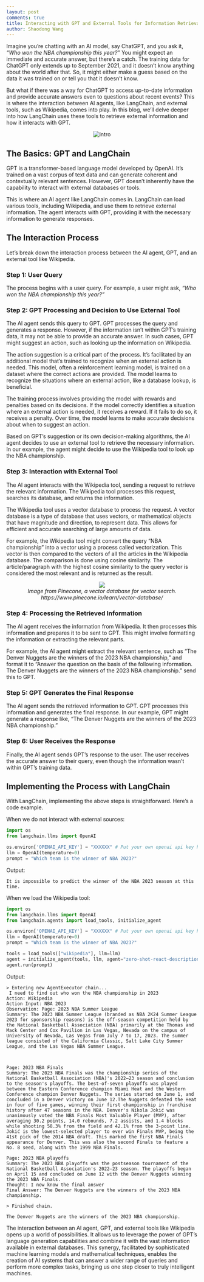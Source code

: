 ```yaml
---
layout: post
comments: true
title: Interacting with GPT and External Tools for Information Retrieval
author: Shaodong Wang
---
```


Imagine you’re chatting with an AI model, say ChatGPT, and you ask it, 
*“Who won the NBA championship this year?”* You might expect an immediate and accurate answer, 
but there’s a catch. The training data for ChatGPT only extends up to September 2021, 
and it doesn’t know anything about the world after that. 
So, it might either make a guess based on the data it was trained on or tell you that it doesn’t know.

But what if there was a way for ChatGPT to access up-to-date information and provide accurate answers even to questions about recent events? 
This is where the interaction between AI agents, like LangChain, and external tools, such as Wikipedia, comes into play. 
In this blog, we’ll delve deeper into how LangChain uses these tools to retrieve external information and how it interacts with GPT.

<div style="text-align: center">
  <img src="{{ site.url }}{{ site.baseurl }}/assets/images/gpt_information_retrieval/intro.png" 
  alt="intro">
  <figcaption><em> </em></figcaption>
</div>


## The Basics: GPT and LangChain
GPT is a transformer-based language model developed by OpenAI. It’s trained on a vast corpus of text data and can generate coherent and contextually relevant sentences. However, GPT doesn’t inherently have the capability to interact with external databases or tools.

This is where an AI agent like LangChain comes in. LangChain can load various tools, including Wikipedia, and use them to retrieve external information. The agent interacts with GPT, providing it with the necessary information to generate responses.

## The Interaction Process
Let’s break down the interaction process between the AI agent, GPT, and an external tool like Wikipedia.

### Step 1: User Query
The process begins with a user query. For example, a user might ask, *“Who won the NBA championship this year?”*

### Step 2: GPT Processing and Decision to Use External Tool
The AI agent sends this query to GPT. GPT processes the query and generates a response. However, if the information isn’t within GPT’s training data, it may not be able to provide an accurate answer. In such cases, GPT might suggest an action, such as looking up the information on Wikipedia.

The action suggestion is a critical part of the process. It’s facilitated by an additional model that’s trained to recognize when an external action is needed. This model, often a reinforcement learning model, is trained on a dataset where the correct actions are provided. The model learns to recognize the situations where an external action, like a database lookup, is beneficial.

The training process involves providing the model with rewards and penalties based on its decisions. If the model correctly identifies a situation where an external action is needed, it receives a reward. If it fails to do so, it receives a penalty. Over time, the model learns to make accurate decisions about when to suggest an action.

Based on GPT’s suggestion or its own decision-making algorithms, the AI agent decides to use an external tool to retrieve the necessary information. In our example, the agent might decide to use the Wikipedia tool to look up the NBA championship.

### Step 3: Interaction with External Tool
The AI agent interacts with the Wikipedia tool, sending a request to retrieve the relevant information. The Wikipedia tool processes this request, searches its database, and returns the information.

The Wikipedia tool uses a vector database to process the request. A vector database is a type of database that uses vectors, or mathematical objects that have magnitude and direction, to represent data. This allows for efficient and accurate searching of large amounts of data.

For example, the Wikipedia tool might convert the query “NBA championship” into a vector using a process called vectorization. This vector is then compared to the vectors of all the articles in the Wikipedia database. The comparison is done using cosine similarity. The article/paragraph with the highest cosine similarity to the query vector is considered the most relevant and is returned as the result.

<div style="text-align: center">
  <img src="{{ site.url }}{{ site.baseurl }}/assets/images/gpt_information_retrieval/vector_database.png" >
  <figcaption><em>Image from Pinecone, a vector database for vector search. https://www.pinecone.io/learn/vector-database/ </em></figcaption>
</div>

### Step 4: Processing the Retrieved Information
The AI agent receives the information from Wikipedia. It then processes this information and prepares it to be sent to GPT. This might involve formatting the information or extracting the relevant parts.

For example, the AI agent might extract the relevant sentence, such as “The Denver Nuggets are the winners of the 2023 NBA championship,” and format it to “Answer the question on the basis of the following information. The Denver Nuggets are the winners of the 2023 NBA championship.” send this to GPT.

### Step 5: GPT Generates the Final Response
The AI agent sends the retrieved information to GPT. GPT processes this information and generates the final response. In our example, GPT might generate a response like, “The Denver Nuggets are the winners of the 2023 NBA championship.”

### Step 6: User Receives the Response
Finally, the AI agent sends GPT’s response to the user. The user receives the accurate answer to their query, even though the information wasn’t within GPT’s training data.

## Implementing the Process with LangChain
With LangChain, implementing the above steps is straightforward. Here’s a code example.

When we do not interact with external sources:

```python
import os
from langchain.llms import OpenAI

os.environ['OPENAI_API_KEY'] = "XXXXXX" # Put your own openai api key here
llm = OpenAI(temperature=0)
prompt = "Which team is the winner of NBA 2023?"
```

Output:
```
It is impossible to predict the winner of the NBA 2023 season at this time.
```

When we load the Wikipedia tool:
```python
import os
from langchain.llms import OpenAI
from langchain.agents import load_tools, initialize_agent

os.environ['OPENAI_API_KEY'] = "XXXXXX" # Put your own openai api key here
llm = OpenAI(temperature=0)
prompt = "Which team is the winner of NBA 2023?"

tools = load_tools(["wikipedia"], llm=llm)
agent = initialize_agent(tools, llm, agent="zero-shot-react-description", verbose=True)
agent.run(prompt)
```

Output:
```
> Entering new AgentExecutor chain...
 I need to find out who won the NBA championship in 2023
Action: Wikipedia
Action Input: NBA 2023
Observation: Page: 2023 NBA Summer League
Summary: The 2023 NBA Summer League (branded as NBA 2K24 Summer League 2023 for sponsorship reasons) is the off-season competition held by the National Basketball Association (NBA) primarily at the Thomas and Mack Center and Cox Pavilion in Las Vegas, Nevada on the campus of University of Nevada, Las Vegas from July 7 to 17, 2023. The summer league consisted of the California Classic, Salt Lake City Summer League, and the Las Vegas NBA Summer League.



Page: 2023 NBA Finals
Summary: The 2023 NBA Finals was the championship series of the National Basketball Association (NBA)'s 2022–23 season and conclusion to the season's playoffs. The best-of-seven playoffs was played between the Eastern Conference champion Miami Heat and the Western Conference champion Denver Nuggets. The series started on June 1, and concluded in a Denver victory on June 12.The Nuggets defeated the Heat in four of five games, winning their first championship in franchise history after 47 seasons in the NBA. Denver's Nikola Jokić was unanimously voted the NBA Finals Most Valuable Player (MVP), after averaging 30.2 points, 14.0 rebounds, 7.2 assists, and 1.4 blocks while shooting 58.3% from the field and 42.1% from the 3-point line. Jokić is the lowest-selected player to ever win Finals MVP, being the 41st pick of the 2014 NBA draft. This marked the first NBA Finals appearance for Denver. This was also the second Finals to feature a No. 8 seed, along with the 1999 NBA Finals.

Page: 2023 NBA playoffs
Summary: The 2023 NBA playoffs was the postseason tournament of the National Basketball Association's 2022–23 season. The playoffs began on April 15 and concluded on June 12 with the Denver Nuggets winning the 2023 NBA Finals.
Thought: I now know the final answer
Final Answer: The Denver Nuggets are the winners of the 2023 NBA championship.

> Finished chain.
```

```
The Denver Nuggets are the winners of the 2023 NBA championship.
```

The interaction between an AI agent, GPT, and external tools like Wikipedia opens up a world of possibilities. It allows us to leverage the power of GPT’s language generation capabilities and combine it with the vast information available in external databases. This synergy, facilitated by sophisticated machine learning models and mathematical techniques, enables the creation of AI systems that can answer a wider range of queries and perform more complex tasks, bringing us one step closer to truly intelligent machines.





















